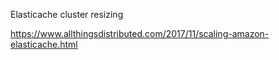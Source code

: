 Elasticache cluster resizing

https://www.allthingsdistributed.com/2017/11/scaling-amazon-elasticache.html
